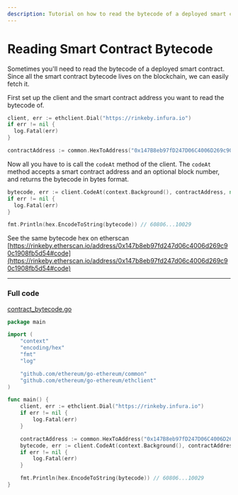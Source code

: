 ```yaml
---
description: Tutorial on how to read the bytecode of a deployed smart contract with Go.
---
```


# Reading Smart Contract Bytecode

Sometimes you'll need to read the bytecode of a deployed smart contract. Since all the smart contract bytecode lives on the blockchain, we can easily fetch it.

First set up the client and the smart contract address you want to read the bytecode of.

```go
client, err := ethclient.Dial("https://rinkeby.infura.io")
if err != nil {
  log.Fatal(err)
}

contractAddress := common.HexToAddress("0x147B8eb97fD247D06C4006D269c90C1908Fb5D54")
```

Now all you have to is call the `codeAt` method of the client. The `codeAt` method accepts a smart contract address and an optional block number, and returns the bytecode in bytes format.

```go
bytecode, err := client.CodeAt(context.Background(), contractAddress, nil) // nil is latest block
if err != nil {
  log.Fatal(err)
}

fmt.Println(hex.EncodeToString(bytecode)) // 60806...10029
```


See the same bytecode hex on etherscan [https://rinkeby.etherscan.io/address/0x147b8eb97fd247d06c4006d269c90c1908fb5d54#code](https://rinkeby.etherscan.io/address/0x147b8eb97fd247d06c4006d269c90c1908fb5d54#code)

---

### Full code

[contract_bytecode.go](https://github.com/mhxw/eth-dev-with-go/blob/main/code/contract_bytecode.go)

```go
package main

import (
	"context"
	"encoding/hex"
	"fmt"
	"log"

	"github.com/ethereum/go-ethereum/common"
	"github.com/ethereum/go-ethereum/ethclient"
)

func main() {
	client, err := ethclient.Dial("https://rinkeby.infura.io")
	if err != nil {
		log.Fatal(err)
	}

	contractAddress := common.HexToAddress("0x147B8eb97fD247D06C4006D269c90C1908Fb5D54")
	bytecode, err := client.CodeAt(context.Background(), contractAddress, nil) // nil is latest block
	if err != nil {
		log.Fatal(err)
	}

	fmt.Println(hex.EncodeToString(bytecode)) // 60806...10029
}
```
